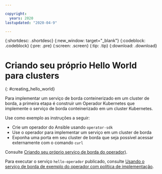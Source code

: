 ```yaml
---

copyright:
  years: 2020
lastupdated: "2020-04-9"

---
```


{:shortdesc: .shortdesc}
{:new_window: target="_blank"}
{:codeblock: .codeblock}
{:pre: .pre}
{:screen: .screen}
{:tip: .tip}
{:download: .download}

# Criando seu próprio Hello World para clusters
{: #creating_hello_world}

Para implementar um serviço de borda conteinerizado em um cluster de borda, a primeira etapa é construir um Operador Kubernetes que implemente o serviço de borda conteinerizado em um cluster Kubernetes.

Use como exemplo as instruções a seguir:

* Crie um operador do Ansible usando `operator-sdk`
* Use o operador para implementar um serviço em um cluster de borda
* Exponha uma porta em seu cluster de borda que seja possível acessar externamente com o comando `curl`

Consulte [Criando seu próprio serviço de borda do operador)](https://github.com/open-horizon/examples/blob/v2.27/edge/services/hello-operator/CreateService.md#creating-your-own-operator-edge-service).

Para executar o serviço `hello-operador` publicado, consulte [Usando o serviço de borda de exemplo do operador com política de implementação](https://github.com/open-horizon/examples/tree/v2.27/edge/services/hello-operator#-using-the-operator-example-edge-service-with-deployment-policy).
